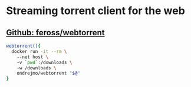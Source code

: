 # Streaming torrent client for the web
## [Github: feross/webtorrent](https://github.com/feross/webtorrent)
```bash
webtorrent(){  
  docker run -it --rm \  
    --net host \  
    -v `pwd`:/downloads \  
    -w /downloads \  
    ondrejmo/webtorrent "$@"  
}  
```
